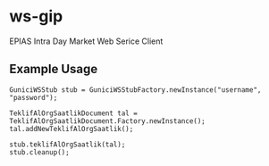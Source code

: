 # ws-gip
EPIAS Intra Day Market Web Serice Client

## Example Usage

```
GuniciWSStub stub = GuniciWSStubFactory.newInstance("username", "password");

TeklifAlOrgSaatlikDocument tal = TeklifAlOrgSaatlikDocument.Factory.newInstance();
tal.addNewTeklifAlOrgSaatlik();

stub.teklifAlOrgSaatlik(tal);
stub.cleanup();
```    

